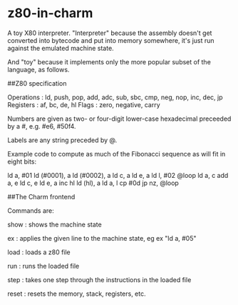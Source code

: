 # z80-in-charm

A toy X80 interpreter. "Interpreter" because the assembly doesn't get converted into bytecode and put into memory somewhere, it's just run against the emulated machine state.

And "toy" because it implements only the more popular subset of the language, as follows.

##Z80 specification

Operations : ld, push, pop, add, adc, sub, sbc, cmp, neg, nop, inc, dec, jp
Registers : af, bc, de, hl
Flags : zero, negative, carry

Numbers are given as two- or four-digit lower-case hexadecimal preceeded by a #, e.g. #e6, #50f4.

Labels are any string preceded by @.

Example code to compute as much of the Fibonacci sequence as will fit in eight bits:

ld a, #01
ld (#0001), a
ld (#0002), a
ld c, a
ld e, a
ld l, #02
@loop
ld a, c
add a, e
ld c, e
ld e, a
inc hl
ld (hl), a
ld a, l
cp #0d
jp nz, @loop

##The Charm frontend

Commands are:

show : shows the machine state

ex <string> : applies the given line to the machine state, eg ex "ld a, #05"

load <filename> : loads a z80 file

run : runs the loaded file

step : takes one step through the instructions in the loaded file

reset : resets the memory, stack, registers, etc.
